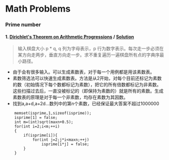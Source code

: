 # Math Problems
### Prime number
#### 1. [Dirichlet's Theorem on Arithmetic Progressions](http://poj.org/problem?id=3006) / [Solution](https://github.com/HzhElena/POJ_solution/blob/master/POJ%203006.cpp)
> 输入棋盘大小 p * q, q 列为字母表示，p 行为数字表示。每次走一步必须在某方向走两步，垂直方向走一步。求不重复遍历一遍棋盘所有点的字典序最小路径。

* 由于会有很多输入。可以生成素数表，对于每一个用例都是用该素数表。
* 素数筛选法可以快速生成素数表。方法是从2开始，对每个目前还标记为素数的数（初始情况下每个数都标记为素数），把它的所有倍数都标记为非素数。
这些扫描过去后，一直没被标记的（即保持为素数的）就是所有的素数。生成素数表的原理是对于每一个非素数，均存在素数为其因数。
* 找到a,a+d,a+2d...数列中的第n个素数，已经保证最大答案不超过1000000
```+python
    memset(isprime,1,sizeof(isprime));
    isprime[1] = false;
    int m=(int)sqrt(maxn+0.5);
    for(int i=2;i<m;++i)
    {
        if(isprime[i]){
            for(int j=2;j*i<maxn;++j)
                isprime[i*j] = false;
        }
    }
```
